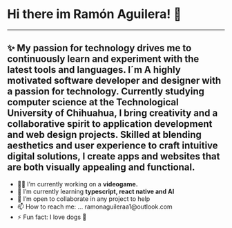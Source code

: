 ### <h1>Hi there im Ramón Aguilera! 👋</h1>
<hr/>
<h2> ✨ My passion for technology drives me to continuously learn and experiment with the latest tools and languages. I´m A highly motivated software developer and designer with a passion for technology. Currently studying computer science at the Technological University of Chihuahua, I bring creativity and a collaborative spirit to application development and web design projects. Skilled at blending aesthetics and user experience to craft intuitive digital solutions, I create apps and websites that are both visually appealing and functional.</h2>

<ul>
 <li>👨‍💻 I’m currently working on a <b> videogame.</b> </li>
 <li>🧠 I’m currently learning <b>typescript, react native and AI</b> </li>
 <li>👯 I’m open to collaborate in any project to help </li>
 <li>📫 How to reach me: ... ramonaguileraa1@outlook.com </li>
 <li>⚡ Fun fact: I love dogs 🐶 </li>
</ul>



